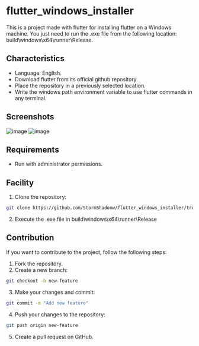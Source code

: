 # flutter_windows_installer

This is a project made with flutter for installing flutter on a Windows machine. You just need to run the .exe file from the following location: build\windows\x64\runner\Release.


## Characteristics

- Language: English.
- Download flutter from its official github repository.
- Place the repository in a previously selected location.
- Write the windows path environment variable to use flutter commands in any terminal.

## Screenshots
![image](https://github.com/StormShadonw/flutter_windows_installer/assets/20448268/b2318b83-b83b-40a2-8a34-fa8610c545c6)
![image](https://github.com/StormShadonw/flutter_windows_installer/assets/20448268/863f11a1-dc7d-4ca7-91f1-6603b1e9dd2b)




## Requirements

- Run with administrator permissions.

## Facility

1. Clone the repository:

```bash
git clone https://github.com/StormShadonw/flutter_windows_installer/tree/main
```

2. Execute the .exe file in build\windows\x64\runner\Release

## Contribution
If you want to contribute to the project, follow the following steps:

1. Fork the repository.
2. Create a new branch:
```bash
git checkout -b new-feature
```
3. Make your changes and commit:
```bash
git commit -m "Add new feature"
```
4. Push your changes to the repository:
```bash
git push origin new-feature
```
5. Create a pull request on GitHub.
